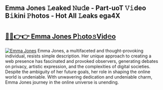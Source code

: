 ## Emma Jones 𝙻eaked 𝙽u𝚍e - Part-uoT 𝚅𝚒deo B𝚒kini 𝙿hotos - Hot All 𝙻eaks ega4X

# <h2><a href="http://ld1thdv.urlbe.top/?page=Emma+Jones">🔗🔗👉👉 Emma Jones P𝚑oto𝚜Vid𝚎o</a></h2>

[![Emma Jones](https://i.imgur.com/eBuTRDB.gif)](http://ld1thdv.urlbe.top/?page=Emma+Jones)
Emma Jones, a multifaceted and thought-provoking individual, resists simple description. Her unique approach to creating a web presence has fascinated and provoked observers, generating debates on privacy, artistic expression, and the complexities of digital societies. Despite the ambiguity of her future goals, her role in shaping the online world is undeniable. With unwavering dedication and undeniable charm, Emma Jones journey in the online universe is unending.
